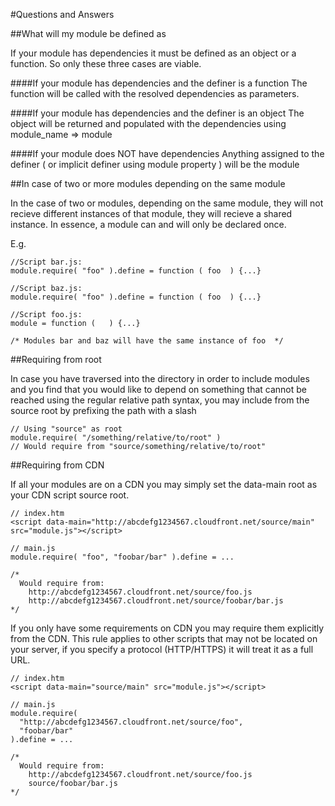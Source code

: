 
#Questions and Answers

##What will my module be defined as

If your module has dependencies it must be defined as an object or
a function. So only these three cases are viable.

####If your module has dependencies and the definer is a function
The function will be called with the resolved dependencies as parameters.

####If your module has dependencies and the definer is an object
The object will be returned and populated with the dependencies using module_name => module

####If your module does NOT have dependencies
Anything assigned to the definer ( or implicit definer using module property ) will be the module

##In case of two or more modules depending on the same module

In  the case of two or modules, depending on the same module, they will not
recieve different instances of that module, they will recieve a shared instance.
In essence, a module can and will only be declared once.

E.g.

    //Script bar.js:
    module.require( "foo" ).define = function ( foo  ) {...}

    //Script baz.js:
    module.require( "foo" ).define = function ( foo  ) {...}

    //Script foo.js:
    module = function (   ) {...}

    /* Modules bar and baz will have the same instance of foo  */

##Requiring from root

In case you have traversed into the directory in order to include modules
and you find that you would like to depend on something that cannot be reached
using the regular relative path syntax, you may include from the source root
by prefixing the path with a slash

    // Using "source" as root
    module.require( "/something/relative/to/root" )
    // Would require from "source/something/relative/to/root"

##Requiring from CDN

If all your modules are on a CDN you may simply set the data-main root as
your CDN script source root.

    // index.htm
    <script data-main="http://abcdefg1234567.cloudfront.net/source/main" src="module.js"></script>

    // main.js
    module.require( "foo", "foobar/bar" ).define = ...

    /*
      Would require from:
        http://abcdefg1234567.cloudfront.net/source/foo.js
        http://abcdefg1234567.cloudfront.net/source/foobar/bar.js
    */

If you only have some requirements on CDN you may require them explicitly from the CDN.
This rule applies to other scripts that may not be located on your server, if you specify
a protocol (HTTP/HTTPS) it will treat it as a full URL.

    // index.htm
    <script data-main="source/main" src="module.js"></script>

    // main.js
    module.require(
      "http://abcdefg1234567.cloudfront.net/source/foo",
      "foobar/bar"
    ).define = ...

    /*
      Would require from:
        http://abcdefg1234567.cloudfront.net/source/foo.js
        source/foobar/bar.js
    */